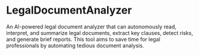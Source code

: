# LegalDocumentAnalyzer
An AI-powered legal document analyzer that can autonomously read, interpret, and summarize legal documents, extract key clauses, detect risks, and generate brief reports. This tool aims to save time for legal professionals by automating tedious document analysis.
